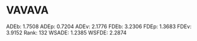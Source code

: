 # VAVAVA

ADEb: 1.7508
ADEp: 0.7204
ADEv: 2.1776
FDEb: 3.2306
FDEp: 1.3683
FDEv: 3.9152
Rank: 132
WSADE: 1.2385
WSFDE: 2.2874